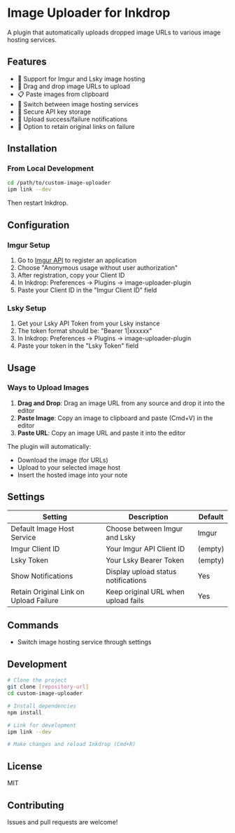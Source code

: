 # Image Uploader for Inkdrop

A plugin that automatically uploads dropped image URLs to various image hosting services.

## Features

- 🌟 Support for Imgur and Lsky image hosting
- 🎯 Drag and drop image URLs to upload
- 📋 Paste images from clipboard
- 🔄 Switch between image hosting services
- 🔐 Secure API key storage
- 💬 Upload success/failure notifications
- 🔗 Option to retain original links on failure

## Installation

### From Local Development

```bash
cd /path/to/custom-image-uploader
ipm link --dev
```

Then restart Inkdrop.

## Configuration

### Imgur Setup

1. Go to [Imgur API](https://api.imgur.com/oauth2/addclient) to register an application
2. Choose "Anonymous usage without user authorization"
3. After registration, copy your Client ID
4. In Inkdrop: Preferences → Plugins → image-uploader-plugin
5. Paste your Client ID in the "Imgur Client ID" field

### Lsky Setup

1. Get your Lsky API Token from your Lsky instance
2. The token format should be: "Bearer 1|xxxxxx" 
3. In Inkdrop: Preferences → Plugins → image-uploader-plugin
4. Paste your token in the "Lsky Token" field

## Usage

### Ways to Upload Images

1. **Drag and Drop**: Drag an image URL from any source and drop it into the editor
2. **Paste Image**: Copy an image to clipboard and paste (Cmd+V) in the editor
3. **Paste URL**: Copy an image URL and paste it into the editor

The plugin will automatically:
- Download the image (for URLs)
- Upload to your selected image host
- Insert the hosted image into your note

## Settings

| Setting | Description | Default |
|---------|-------------|---------|
| Default Image Host Service | Choose between Imgur and Lsky | Imgur |
| Imgur Client ID | Your Imgur API Client ID | (empty) |
| Lsky Token | Your Lsky Bearer Token | (empty) |
| Show Notifications | Display upload status notifications | Yes |
| Retain Original Link on Upload Failure | Keep original URL when upload fails | Yes |

## Commands

- Switch image hosting service through settings

## Development

```bash
# Clone the project
git clone [repository-url]
cd custom-image-uploader

# Install dependencies
npm install

# Link for development
ipm link --dev

# Make changes and reload Inkdrop (Cmd+R)
```

## License

MIT

## Contributing

Issues and pull requests are welcome!
